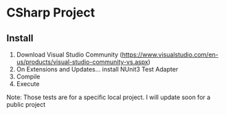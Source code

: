 # CSharp Project

## Install

1. Download Visual Studio Community (https://www.visualstudio.com/en-us/products/visual-studio-community-vs.aspx)
2. On Extensions and Updates... install NUnit3 Test Adapter
3. Compile
4. Execute

Note: Those tests are for a specific local project. I will update soon for a public project
